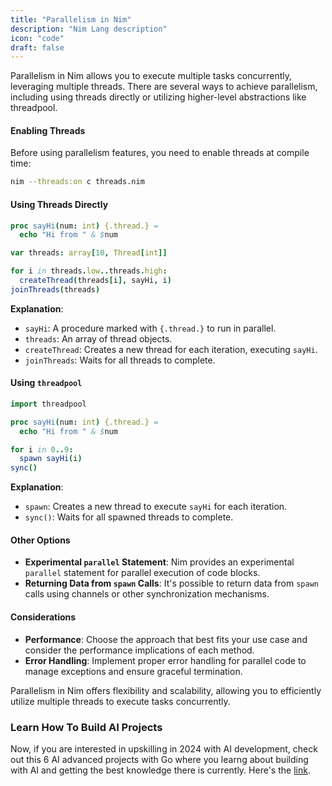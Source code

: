 ```yaml
---
title: "Parallelism in Nim"
description: "Nim Lang description"
icon: "code"
draft: false
---
```


Parallelism in Nim allows you to execute multiple tasks concurrently, leveraging multiple threads. There are several ways to achieve parallelism, including using threads directly or utilizing higher-level abstractions like threadpool.

#### Enabling Threads

Before using parallelism features, you need to enable threads at compile time:

```bash
nim --threads:on c threads.nim
```

#### Using Threads Directly

```nim
proc sayHi(num: int) {.thread.} =
  echo "Hi from " & $num

var threads: array[10, Thread[int]]

for i in threads.low..threads.high:
  createThread(threads[i], sayHi, i)
joinThreads(threads)
```

**Explanation**:
- `sayHi`: A procedure marked with `{.thread.}` to run in parallel.
- `threads`: An array of thread objects.
- `createThread`: Creates a new thread for each iteration, executing `sayHi`.
- `joinThreads`: Waits for all threads to complete.

#### Using `threadpool`

```nim
import threadpool

proc sayHi(num: int) {.thread.} =
  echo "Hi from " & $num

for i in 0..9:
  spawn sayHi(i)
sync()
```

**Explanation**:
- `spawn`: Creates a new thread to execute `sayHi` for each iteration.
- `sync()`: Waits for all spawned threads to complete.

#### Other Options

- **Experimental `parallel` Statement**: Nim provides an experimental `parallel` statement for parallel execution of code blocks.
- **Returning Data from `spawn` Calls**: It's possible to return data from `spawn` calls using channels or other synchronization mechanisms.

#### Considerations
- **Performance**: Choose the approach that best fits your use case and consider the performance implications of each method.
- **Error Handling**: Implement proper error handling for parallel code to manage exceptions and ensure graceful termination.

Parallelism in Nim offers flexibility and scalability, allowing you to efficiently utilize multiple threads to execute tasks concurrently.

### Learn How To Build AI Projects

Now, if you are interested in upskilling in 2024 with AI development, check out this 6 AI advanced projects with Go where you learng about building with AI and getting the best knowledge there is currently. Here's the [link](https://akhilsharmatech.gumroad.com/l/zgxqq).
